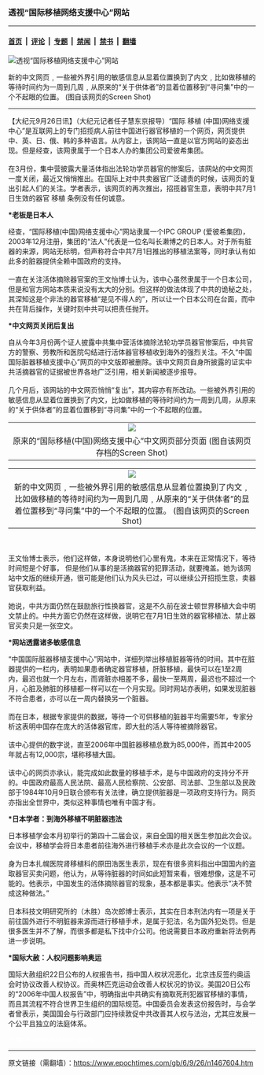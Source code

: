 ### 透视“国际移植网络支援中心”网站

---

#### [首页](../../../..?n1467604) &nbsp;|&nbsp; [评论](../../../../../epoch-comment?n1467604) &nbsp;|&nbsp; [专题](../../../../../epoch-special?n1467604) &nbsp;|&nbsp; [禁闻](../../../../../epoch-news?n1467604) &nbsp;|&nbsp; [禁书](../../../../../books?n1467604) &nbsp;|&nbsp; [翻墙](https://github.com/gfw-breaker/nogfw/blob/master/README.md?n1467604)


<div><img alt="透视“国际移植网络支援中心”网站" class="attachment-djy_600_400 size-djy_600_400 wp-post-image" src="https://i.epochtimes.com/assets/uploads/2006/09/60926071028459.gif"/>
<div class="caption">
 <p>
  新的中文网页﹐一些被外界引用的敏感信息从显着位置换到了内文﹐比如做移植的等待时间约为一周到几周﹐从原来的“关于供体者”的显着位置移到“寻问集”中的一个不起眼的位置。 (图自该网页的Screen Shot)
 </p>
</div></div><hr/><div class="post_content" id="artbody" itemprop="articleBody">
 <!-- article content begin -->
 <p>
  【大纪元9月26日讯】（大纪元记者任子慧东京报导）“国际
  <ok href="https://www.epochtimes.com/gb/tag/%E7%A7%BB%E6%A4%8D.html">
   移植
  </ok>
  (中国)网络支援中心”是互联网上的专门招揽病人前往中国进行器官移植的一个网页，网页提供中、英、日、俄、韩的多种语言。从内容上，该网站一直是以官方网站的姿态出现。但是经查，该网隶属于一个日本人办的集团公司爱彼希集团。
  <br/>
  <br/>
  在3月份，集中营披露大量活体指出法轮功学员器官的惨案后，该网站的中文网页一度关闭，最近又悄悄推出。在国际上对中共卖器官广泛谴责的时候，该网页的复出引起人们的关注。学者表示，该网页的再次推出，招揽器官生意，表明中共7月1日生效的器官
  <ok href="https://www.epochtimes.com/gb/tag/%E7%A7%BB%E6%A4%8D.html">
   移植
  </ok>
  条例没有任何诚意。
 </p>
 <p>
  <b>
   *老板是日本人
  </b>
 </p>
 <p>
  经查，“国际移植(中国)网络支援中心”网站隶属一个IPC GROUP (爱彼希集团)，2003年12月注册，集团的“法人”代表是一位名叫长濑博之的日本人。对于所有脏器的来源，网站无标明，但声称符合中共7月1日推出的移植法案等，同时承认有如此多的脏器提供全赖中国政府的支持。
  <br/>
  <br/>
  一直在关注活体摘除器官案的王文怡博士认为，该中心虽然隶属于一个日本公司，但是和官方网站本质来说没有太大的分别。但这样的做法体现了中共的诡秘之处，其深知这是个非法的器官移植“是见不得人的”，所以让一个日本公司在台面，而中共在背后操作，关键时刻中共可以把责任抛开。
 </p>
 <p>
  <b>
   *中文网页关闭后复出
  </b>
 </p>
 <p>
  自从今年3月份两个证人披露中共集中营活体摘除法轮功学员器官惨案后，中共官方的警察、劳教所和医院勾结进行活体器官移植收到海外的强烈关注。不久“中国国际脏器移植支援中心”网页的中文版即被删除。该中文网页自身所披露的证实中共活摘器官的证据被世界各地广泛引用，相关新闻被逐步报导。
  <br/>
  <br/>
  几个月后，该网站的中文网页悄悄“复出”，其内容亦有所改动。一些被外界引用的敏感信息从显着位置换到了内文，比如做移植的等待时间约为一周到几周，从原来的“关于供体者”的显着位置移到“寻问集”中的一个不起眼的位置。
 </p>
 <p>
  <center>
  </center>
 </p>
 <table border="0" cellpadding="3" cellspacing="3" width="100%">
  <tr>
   <td align="center">
    <ok href="/i6/60926071027459.gif">
     <img src="/i6/60926071027459--ss.gif"/>
    </ok>
   </td>
  </tr>
  <tr>
   <td align="center">
    <span class="bn12">
     原来的“国际移植(中国)网络支援中心”中文网页部分页面 (图自该网页存档的Screen Shot)
    </span>
   </td>
  </tr>
 </table>
 <p>
 </p>
 <p>
  <center>
  </center>
 </p>
 <table border="0" cellpadding="3" cellspacing="3" width="100%">
  <tr>
   <td align="center">
    <ok href="/i6/60926071028459.gif">
     <img src="/i6/60926071028459--ss.gif"/>
    </ok>
   </td>
  </tr>
  <tr>
   <td align="center">
    <span class="bn12">
     新的中文网页﹐一些被外界引用的敏感信息从显着位置换到了内文﹐比如做移植的等待时间约为一周到几周﹐从原来的“关于供体者”的显着位置移到“寻问集”中的一个不起眼的位置。 (图自该网页的Screen Shot)
    </span>
   </td>
  </tr>
 </table>
 <p>
  <br/>
  <br/>
  王文怡博士表示，他们这样做，本身说明他们心里有鬼，本来在正常情况下，等待时间短是个好事， 但是他们从事的是活摘器官的犯罪活动，就要掩盖。她为该网站中文版的继续开通，很可能是他们认为风头已过，可以继续公开招揽生意，卖器官获取利益。
  <br/>
  <br/>
  她说，中共方面仍然在鼓励旅行性换器官，这是不久前在波士顿世界移植大会中明文禁止的。中共方面它仍然在这样做，说明它在7月1日生效的器官移植法、禁止器官买卖只是一张空文。
 </p>
 <p>
  <b>
   *网站透露诸多敏感信息
  </b>
 </p>
 <p>
  “中国国际脏器移植支援中心”网站中，详细列举出移植脏器等待的时间。其中在脏器提供的一栏内，表明如果患者确定器官移植，肝脏移植，最快可以在1至2周内，最迟也就一个月左右，而肾脏亦相差不多，最快一至两周，最迟也不超过一个月，心脏及肺脏的移植都一样可以在一个月实现。同时网站亦表明，如果发现脏器不符合患者，亦可以在一周内替换另一个脏器。
  <br/>
  <br/>
  而在日本，根据专家提供的数据，等待一个可供移植的脏器平均需要5年，专家分析这表明中国存在庞大的活体器官库，即大批的活人等待被摘除器官。
  <br/>
  <br/>
  该中心提供的数字说，直至2006年中国脏器移植总数为85,000件，而其中2005年就占有12,000宗，堪称移植大国。
  <br/>
  <br/>
  该中心的网页亦承认，能完成如此数量的移植手术，是与中国政府的支持分不开的。中国政府最高人民法院、最高人民检察院、公安部、司法部、卫生部以及民政部于1984年10月9日联合颁布有关法律，确立提供脏器是一项政府支持行为。网页亦指出全世界中，类似这种事情也唯有中国才有。
 </p>
 <p>
  <b>
   *日本学者：到海外移植不明脏器违法
  </b>
 </p>
 <p>
  日本移植学会本月初举行的第四十二届会议，来自全国的相关医生参加此次会议。会议中，移植学会将日本患者前往海外进行移植手术亦是此次会议的一个议题。
  <br/>
  <br/>
  身为日本扎幌医院肾移植科的原田浩医生表示，现在有很多资料指出中国国内的盗取器官买卖问题，他认为，从等待脏器的时间如此短暂来看，很难想像，这是不可能的。他表示，中国发生的活体摘除器官的现象，基本都是事实。他表示“决不赞成这种做法。”
  <br/>
  <br/>
  日本科技文明研究所的（木胜）岛次郎博士表示，其实在日本刑法内有一项是关于前往国外进行不明脏器来源而进行移植手术，是属于犯法，名为国外犯处罚。但是很多医生并不了解，而很多都是私下找中介公司。他说需要日本政府重新将法例再进一步说明。
 </p>
 <p>
  <b>
   *国际大赦：人权问题影响奥运
  </b>
 </p>
 <p>
  国际大赦组织22日公布的人权报告书，指中国人权状况恶化，北京违反签约奥运会时协议改善人权协议。而奥林匹克运动会改善人权状况的协议。美国20日公布的“2006年中国人权报告”中，明确指出中共确实有摘取死刑犯器官移植的事情，而且其流程不符合世界卫生组织的国际规范。中国委员会发表这份报告时，与会学者曾表示，美国国会与行政部门应持续敦促中共改善其人权与法治，尤其应发展一个公平且独立的法庭体系。
 </p>
 <p>
  <font color="#ffffff">
   (http://www.dajiyuan.com)
  </font>
 </p>
 <!-- article content end -->
 <div id="below_article_ad">
 </div>
</div>


---

原文链接（需翻墙）：https://www.epochtimes.com/gb/6/9/26/n1467604.htm